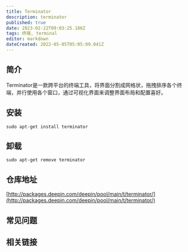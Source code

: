 ```yaml
---
title: Terminator
description: terminator
published: true
date: 2023-02-22T09:03:25.186Z
tags: 终端, terminal
editor: markdown
dateCreated: 2022-05-05T05:05:09.041Z
---
```


## 简介

Terminator是一款跨平台的终端工具，将界面分割成网格状，拖拽排序各个终端，并行使用各个窗口，通过可视化界面来调整界面布局和配置喜好。

## 安装

`sudo apt-get install terminator`

## 卸载

`sudo apt-get remove terminator`

## 仓库地址

[http://packages.deepin.com/deepin/pool/main/t/terminator/](http://packages.deepin.com/deepin/pool/main/t/terminator/)


## 常见问题


## 相关链接